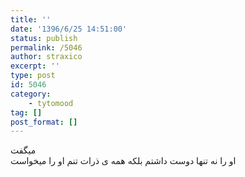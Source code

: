 ```yaml
---
title: ''
date: '1396/6/25 14:51:00'
status: publish
permalink: /5046
author: straxico
excerpt: ''
type: post
id: 5046
category:
    - tytomood
tag: []
post_format: []
---
```

میگفت  
او را نه تنها دوست داشتم بلکه همه ی ذرات تنم او را میخواست